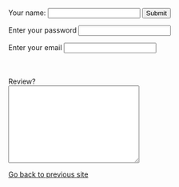 <html lang="en">
<head>
    <meta charset="UTF-8">
    <title>User Input</title>
</head>
<body>
    <form class="" action="mailto:agastya2429@gmail.com" method="post" enctype="text/plain">
       <p><label for="name">Your name:</label>
        <input type="text" name="Your name">
        <input type="submit"></p>
        <p><label for="name">Enter your password</label>
        <input type="password"></p>
        <p><label for="name">Enter your email</label>
        <input type="email" name="Your email"></p><br><br>
        <label for="name">Review?</label><br>
        <textarea name="Your message" id="" cols="30" rows="10"></textarea>
    </form>
    <a href="index.html">Go back to previous site</a>
</body>
</html>
